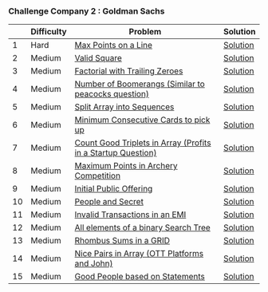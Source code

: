 ### Challenge Company 2 : Goldman Sachs 

|  | Difficulty | Problem | Solution |
| --- | --- | --- | --- |
| 1 | Hard | [Max Points on a Line](https://leetcode.com/problems/max-points-on-a-line/) | [Solution](https://github.com/uzma024/6companies30days/blob/main/Goldman%20Sachs/Max_Points_on_a_Line.cpp)
| 2 | Medium | [Valid Square](https://leetcode.com/problems/valid-square/) | [Solution](https://github.com/uzma024/6companies30days/blob/main/Goldman%20Sachs/Valid_Square.cpp)
| 3 | Medium | [Factorial with Trailing Zeroes](https://leetcode.com/problems/factorial-trailing-zeroes/) | [Solution](https://github.com/uzma024/6companies30days/blob/main/Goldman%20Sachs/)
| 4 | Medium | [Number of Boomerangs (Similar to peacocks question)](https://leetcode.com/problems/number-of-boomerangs/) | [Solution](https://github.com/uzma024/6companies30days/blob/main/Goldman%20Sachs/)
| 5 | Medium | [Split Array into Sequences](https://leetcode.com/problems/split-array-into-consecutive-subsequences/) | [Solution](https://github.com/uzma024/6companies30days/blob/main/Goldman%20Sachs/)
| 6 | Medium | [Minimum Consecutive Cards to pick up](https://leetcode.com/problems/minimum-consecutive-cards-to-pick-up/) | [Solution](https://github.com/uzma024/6companies30days/blob/main/Goldman%20Sachs/)
| 7 | Medium | [Count Good Triplets in Array (Profits in a Startup Question)](https://leetcode.com/problems/count-good-triplets-in-an-array/) | [Solution](https://github.com/uzma024/6companies30days/blob/main/Goldman%20Sachs/)
| 8 | Medium | [Maximum Points in Archery Competition](https://leetcode.com/problems/maximum-points-in-an-archery-competition/) | [Solution](https://github.com/uzma024/6companies30days/blob/main/Goldman%20Sachs/)
| 9 | Medium | [Initial Public Offering](https://leetcode.com/problems/ipo/) | [Solution](https://github.com/uzma024/6companies30days/blob/main/Goldman%20Sachs/)
| 10 | Medium | [People and Secret](https://leetcode.com/problems/number-of-people-aware-of-a-secret/) | [Solution](https://github.com/uzma024/6companies30days/blob/main/Goldman%20Sachs/)
| 11 | Medium | [Invalid Transactions in an EMI](https://leetcode.com/problems/invalid-transactions/) | [Solution](https://github.com/uzma024/6companies30days/blob/main/Goldman%20Sachs/)
| 12 | Medium | [All elements of a binary Search Tree](https://leetcode.com/problems/all-elements-in-two-binary-search-trees/) | [Solution](https://github.com/uzma024/6companies30days/blob/main/Goldman%20Sachs/)
| 13 | Medium | [Rhombus Sums in a GRID](https://leetcode.com/problems/get-biggest-three-rhombus-sums-in-a-grid/) | [Solution](https://github.com/uzma024/6companies30days/blob/main/Goldman%20Sachs/)
| 14 | Medium | [Nice Pairs in Array (OTT Platforms and John)](https://leetcode.com/problems/count-nice-pairs-in-an-array/) | [Solution](https://github.com/uzma024/6companies30days/blob/main/Goldman%20Sachs/)
| 15 | Medium | [Good People based on Statements](https://leetcode.com/problems/maximum-good-people-based-on-statements/) | [Solution](https://github.com/uzma024/6companies30days/blob/main/Goldman%20Sachs/)